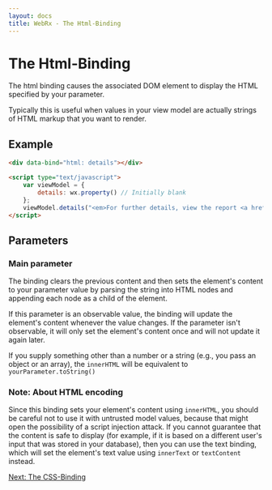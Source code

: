 ```yaml
---
layout: docs
title: WebRx - The Html-Binding
---
```

# The Html-Binding


The html binding causes the associated DOM element to display the HTML specified by your parameter.

Typically this is useful when values in your view model are actually strings of HTML markup that you want to render.

## Example

```html
<div data-bind="html: details"></div>
```
 
```html
<script type="text/javascript">
    var viewModel = {
        details: wx.property() // Initially blank
    };
    viewModel.details("<em>For further details, view the report <a href='report.html'>here</a>.</em>"); // HTML content appears
</script>
```

## Parameters

### Main parameter

The binding clears the previous content and then sets the element's content to your parameter value by parsing the string into HTML 
nodes and appending each node as a child of the element.

If this parameter is an observable value, the binding will update the element's content whenever the value changes. 
If the parameter isn't observable, it will only set the element's content once and will not update it again later.

If you supply something other than a number or a string (e.g., you pass an object or an array), the <code>innerHTML</code> 
will be equivalent to <code>yourParameter.toString()</code>

### Note: About HTML encoding

Since this binding sets your element's content using <code>innerHTML</code>, you should be careful not to use it with untrusted model values, 
because that might open the possibility of a script injection attack. If you cannot guarantee that the content is safe to display 
(for example, if it is based on a different user's input that was stored in your database), then you can use the text binding, 
which will set the element's text value using <code>innerText</code> or <code>textContent</code> instead.

<a class="next-topic" href="/docs/css-binding.html">Next: The CSS-Binding</a>
